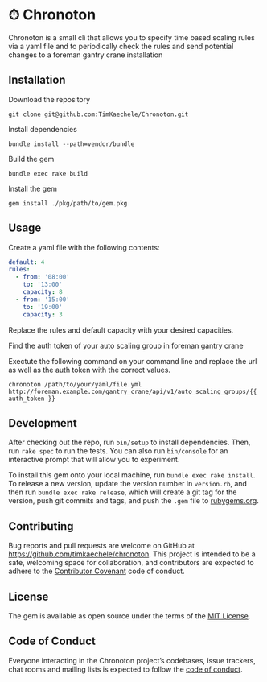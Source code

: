 # ⏱ Chronoton

Chronoton is a small cli that allows you to specify time based scaling rules via a yaml file
and to periodically check the rules and send potential changes to a foreman gantry crane
installation



## Installation

Download the repository

```
git clone git@github.com:TimKaechele/Chronoton.git
```

Install dependencies

```
bundle install --path=vendor/bundle
```

Build the gem

```
bundle exec rake build
```

Install the gem

```
gem install ./pkg/path/to/gem.pkg
```

## Usage

Create a yaml file with the following contents:

```yaml
default: 4
rules:
  - from: '08:00'
    to: '13:00'
    capacity: 8
  - from: '15:00'
    to: '19:00'
    capacity: 3
```

Replace the rules and default capacity with your desired capacities.

Find the auth token of your auto scaling group in foreman gantry crane

Exectute the following command on your command line and replace the url as well as the auth token
with the correct values.

```
chronoton /path/to/your/yaml/file.yml http://foreman.example.com/gantry_crane/api/v1/auto_scaling_groups/{{ auth_token }}
```

## Development

After checking out the repo, run `bin/setup` to install dependencies. Then, run `rake spec` to run the tests. You can also run `bin/console` for an interactive prompt that will allow you to experiment.

To install this gem onto your local machine, run `bundle exec rake install`. To release a new version, update the version number in `version.rb`, and then run `bundle exec rake release`, which will create a git tag for the version, push git commits and tags, and push the `.gem` file to [rubygems.org](https://rubygems.org).

## Contributing

Bug reports and pull requests are welcome on GitHub at https://github.com/timkaechele/chronoton. This project is intended to be a safe, welcoming space for collaboration, and contributors are expected to adhere to the [Contributor Covenant](http://contributor-covenant.org) code of conduct.

## License

The gem is available as open source under the terms of the [MIT License](https://opensource.org/licenses/MIT).

## Code of Conduct

Everyone interacting in the Chronoton project’s codebases, issue trackers, chat rooms and mailing lists is expected to follow the [code of conduct](https://github.com/timkaechele/chronoton/blob/master/CODE_OF_CONDUCT.md).
